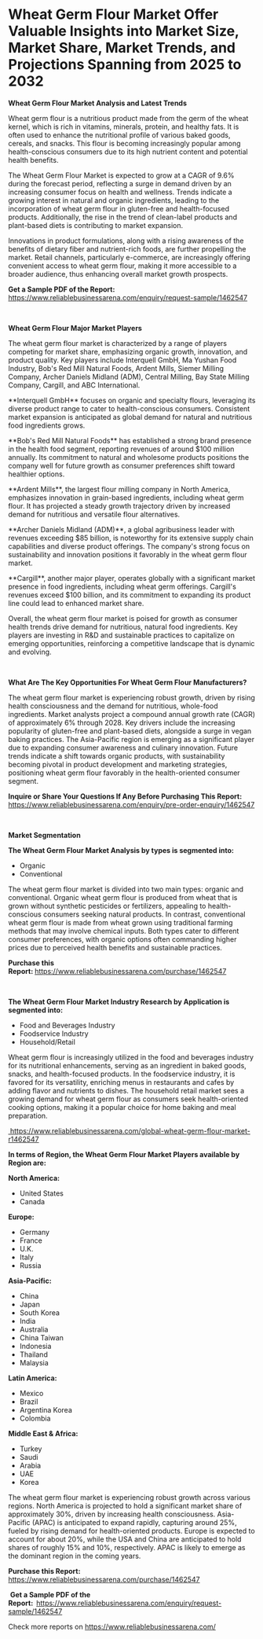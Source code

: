 <p><h1>Wheat Germ Flour Market Offer Valuable Insights into Market Size, Market Share, Market Trends, and Projections Spanning from 2025 to 2032</h1></p><p><strong>Wheat Germ Flour Market Analysis and Latest Trends</strong></p>
<p><p>Wheat germ flour is a nutritious product made from the germ of the wheat kernel, which is rich in vitamins, minerals, protein, and healthy fats. It is often used to enhance the nutritional profile of various baked goods, cereals, and snacks. This flour is becoming increasingly popular among health-conscious consumers due to its high nutrient content and potential health benefits.</p><p>The Wheat Germ Flour Market is expected to grow at a CAGR of 9.6% during the forecast period, reflecting a surge in demand driven by an increasing consumer focus on health and wellness. Trends indicate a growing interest in natural and organic ingredients, leading to the incorporation of wheat germ flour in gluten-free and health-focused products. Additionally, the rise in the trend of clean-label products and plant-based diets is contributing to market expansion. </p><p>Innovations in product formulations, along with a rising awareness of the benefits of dietary fiber and nutrient-rich foods, are further propelling the market. Retail channels, particularly e-commerce, are increasingly offering convenient access to wheat germ flour, making it more accessible to a broader audience, thus enhancing overall market growth prospects.</p></p>
<p><strong>Get a Sample PDF of the Report:&nbsp;</strong> <a href="https://www.reliablebusinessarena.com/enquiry/request-sample/1462547?utm_campaign=2647&utm_medium=2&utm_source=Github&utm_content=ia&utm_term=07042025&utm_id=wheat-germ-flour">https://www.reliablebusinessarena.com/enquiry/request-sample/1462547</a></p>
<p>&nbsp;</p>
<p><strong>Wheat Germ Flour Major Market Players</strong></p>
<p><p>The wheat germ flour market is characterized by a range of players competing for market share, emphasizing organic growth, innovation, and product quality. Key players include Interquell GmbH, Ma Yushan Food Industry, Bob's Red Mill Natural Foods, Ardent Mills, Siemer Milling Company, Archer Daniels Midland (ADM), Central Milling, Bay State Milling Company, Cargill, and ABC International.</p><p>**Interquell GmbH** focuses on organic and specialty flours, leveraging its diverse product range to cater to health-conscious consumers. Consistent market expansion is anticipated as global demand for natural and nutritious food ingredients grows.</p><p>**Bob's Red Mill Natural Foods** has established a strong brand presence in the health food segment, reporting revenues of around $100 million annually. Its commitment to natural and wholesome products positions the company well for future growth as consumer preferences shift toward healthier options.</p><p>**Ardent Mills**, the largest flour milling company in North America, emphasizes innovation in grain-based ingredients, including wheat germ flour. It has projected a steady growth trajectory driven by increased demand for nutritious and versatile flour alternatives.</p><p>**Archer Daniels Midland (ADM)**, a global agribusiness leader with revenues exceeding $85 billion, is noteworthy for its extensive supply chain capabilities and diverse product offerings. The company's strong focus on sustainability and innovation positions it favorably in the wheat germ flour market.</p><p>**Cargill**, another major player, operates globally with a significant market presence in food ingredients, including wheat germ offerings. Cargill's revenues exceed $100 billion, and its commitment to expanding its product line could lead to enhanced market share.</p><p>Overall, the wheat germ flour market is poised for growth as consumer health trends drive demand for nutritious, natural food ingredients. Key players are investing in R&D and sustainable practices to capitalize on emerging opportunities, reinforcing a competitive landscape that is dynamic and evolving.</p></p>
<p>&nbsp;</p>
<p><strong>What Are The Key Opportunities For Wheat Germ Flour Manufacturers?</strong></p>
<p><p>The wheat germ flour market is experiencing robust growth, driven by rising health consciousness and the demand for nutritious, whole-food ingredients. Market analysts project a compound annual growth rate (CAGR) of approximately 6% through 2028. Key drivers include the increasing popularity of gluten-free and plant-based diets, alongside a surge in vegan baking practices. The Asia-Pacific region is emerging as a significant player due to expanding consumer awareness and culinary innovation. Future trends indicate a shift towards organic products, with sustainability becoming pivotal in product development and marketing strategies, positioning wheat germ flour favorably in the health-oriented consumer segment.</p></p>
<p><strong>Inquire or Share Your Questions If Any Before Purchasing This Report:</strong> <a href="https://www.reliablebusinessarena.com/enquiry/pre-order-enquiry/1462547?utm_campaign=2647&utm_medium=2&utm_source=Github&utm_content=ia&utm_term=07042025&utm_id=wheat-germ-flour">https://www.reliablebusinessarena.com/enquiry/pre-order-enquiry/1462547</a></p>
<p>&nbsp;</p>
<p><strong>Market Segmentation</strong></p>
<p><strong>The Wheat Germ Flour Market Analysis by types is segmented into:</strong></p>
<p><ul><li>Organic</li><li>Conventional</li></ul></p>
<p><p>The wheat germ flour market is divided into two main types: organic and conventional. Organic wheat germ flour is produced from wheat that is grown without synthetic pesticides or fertilizers, appealing to health-conscious consumers seeking natural products. In contrast, conventional wheat germ flour is made from wheat grown using traditional farming methods that may involve chemical inputs. Both types cater to different consumer preferences, with organic options often commanding higher prices due to perceived health benefits and sustainable practices.</p></p>
<p><strong>Purchase this Report:&nbsp;</strong><a href="https://www.reliablebusinessarena.com/purchase/1462547?utm_campaign=2647&utm_medium=2&utm_source=Github&utm_content=ia&utm_term=07042025&utm_id=wheat-germ-flour">https://www.reliablebusinessarena.com/purchase/1462547</a></p>
<p>&nbsp;</p>
<p><strong>The Wheat Germ Flour Market Industry Research by Application is segmented into:</strong></p>
<p><ul><li>Food and Beverages Industry</li><li>Foodservice Industry</li><li>Household/Retail</li></ul></p>
<p><p>Wheat germ flour is increasingly utilized in the food and beverages industry for its nutritional enhancements, serving as an ingredient in baked goods, snacks, and health-focused products. In the foodservice industry, it is favored for its versatility, enriching menus in restaurants and cafes by adding flavor and nutrients to dishes. The household retail market sees a growing demand for wheat germ flour as consumers seek health-oriented cooking options, making it a popular choice for home baking and meal preparation.</p></p>
<p><a href="https://www.reliablebusinessarena.com/global-wheat-germ-flour-market-r1462547?utm_campaign=2647&utm_medium=2&utm_source=Github&utm_content=ia&utm_term=07042025&utm_id=wheat-germ-flour">&nbsp;https://www.reliablebusinessarena.com/global-wheat-germ-flour-market-r1462547</a></p>
<p><strong>In terms of Region, the Wheat Germ Flour Market Players available by Region are:</strong></p>
<p>
    <p> <strong> North America: </strong>
        <ul>
            <li>United States</li>
            <li>Canada</li>
        </ul>
        </p> 
    <p> <strong> Europe: </strong>
        <ul>
            <li>Germany</li>
            <li>France</li>
            <li>U.K.</li>
            <li>Italy</li>
            <li>Russia</li>
        </ul>
        </p> 
    <p> <strong> Asia-Pacific: </strong>
        <ul>
            <li>China</li>
            <li>Japan</li>
            <li>South Korea</li>
            <li>India</li>
            <li>Australia</li>
            <li>China Taiwan</li>
            <li>Indonesia</li>
            <li>Thailand</li>
            <li>Malaysia</li>
        </ul>
        </p> 
    <p> <strong> Latin America: </strong>
        <ul>
            <li>Mexico</li>
            <li>Brazil</li>
            <li>Argentina Korea</li>
            <li>Colombia</li>
        </ul>
        </p> 
    <p> <strong> Middle East & Africa: </strong>
        <ul>
            <li>Turkey</li>
            <li>Saudi</li>
            <li>Arabia</li>
            <li>UAE</li>
            <li>Korea</li>
        </ul>
    </p>
    </p>
<p><p>The wheat germ flour market is experiencing robust growth across various regions. North America is projected to hold a significant market share of approximately 30%, driven by increasing health consciousness. Asia-Pacific (APAC) is anticipated to expand rapidly, capturing around 25%, fueled by rising demand for health-oriented products. Europe is expected to account for about 20%, while the USA and China are anticipated to hold shares of roughly 15% and 10%, respectively. APAC is likely to emerge as the dominant region in the coming years.</p></p>
<p><strong>Purchase this Report: </strong><a href="https://www.reliablebusinessarena.com/purchase/1462547?utm_campaign=2647&utm_medium=2&utm_source=Github&utm_content=ia&utm_term=07042025&utm_id=wheat-germ-flour">https://www.reliablebusinessarena.com/purchase/1462547</a></p>
<p>&nbsp;<strong>Get a Sample PDF of the Report:&nbsp;&nbsp;</strong><a href="https://www.reliablebusinessarena.com/enquiry/request-sample/1462547?utm_campaign=2647&utm_medium=2&utm_source=Github&utm_content=ia&utm_term=07042025&utm_id=wheat-germ-flour">https://www.reliablebusinessarena.com/enquiry/request-sample/1462547</a></p>
<p><strong></strong></p>
<p>Check more reports on <a href="https://www.reliablebusinessarena.com/?utm_campaign=2647&utm_medium=2&utm_source=Github&utm_content=ia&utm_term=07042025&utm_id=wheat-germ-flour">https://www.reliablebusinessarena.com/</a></p>